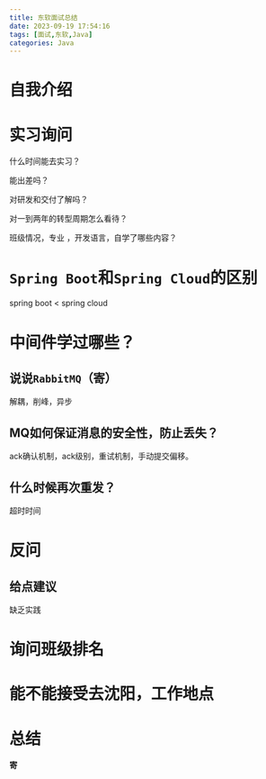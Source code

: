 ```yaml
---
title: 东软面试总结
date: 2023-09-19 17:54:16
tags: [面试,东软,Java]
categories: Java
---
```


# 自我介绍

# 实习询问

什么时间能去实习？

能出差吗？

对研发和交付了解吗？

对一到两年的转型周期怎么看待？

班级情况，专业 ，开发语言，自学了哪些内容？

# `Spring Boot`和`Spring Cloud`的区别

spring boot < spring cloud

# 中间件学过哪些？

## 说说`RabbitMQ`（寄）

解耦，削峰，异步

## MQ如何保证消息的安全性，防止丢失？

ack确认机制，ack级别，重试机制，手动提交偏移。

## 什么时候再次重发？

超时时间

# 反问

## 给点建议

缺乏实践

# 询问班级排名

# 能不能接受去沈阳，工作地点

# 总结

**寄**







